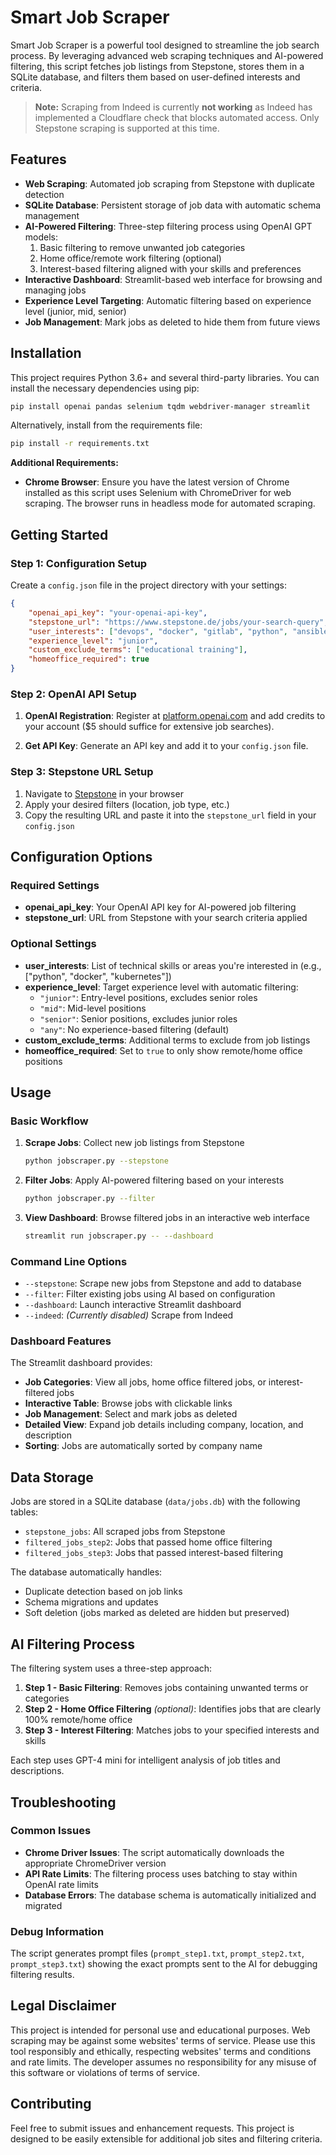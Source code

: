 # Smart Job Scraper

Smart Job Scraper is a powerful tool designed to streamline the job search process. By leveraging advanced web scraping techniques and AI-powered filtering, this script fetches job listings from Stepstone, stores them in a SQLite database, and filters them based on user-defined interests and criteria.

> **Note:** Scraping from Indeed is currently **not working** as Indeed has implemented a Cloudflare check that blocks automated access. Only Stepstone scraping is supported at this time.

## Features

- **Web Scraping**: Automated job scraping from Stepstone with duplicate detection
- **SQLite Database**: Persistent storage of job data with automatic schema management
- **AI-Powered Filtering**: Three-step filtering process using OpenAI GPT models:
  1. Basic filtering to remove unwanted job categories
  2. Home office/remote work filtering (optional)
  3. Interest-based filtering aligned with your skills and preferences
- **Interactive Dashboard**: Streamlit-based web interface for browsing and managing jobs
- **Experience Level Targeting**: Automatic filtering based on experience level (junior, mid, senior)
- **Job Management**: Mark jobs as deleted to hide them from future views

## Installation

This project requires Python 3.6+ and several third-party libraries. You can install the necessary dependencies using pip:

```bash
pip install openai pandas selenium tqdm webdriver-manager streamlit
```

Alternatively, install from the requirements file:

```bash
pip install -r requirements.txt
```

**Additional Requirements:**
- **Chrome Browser**: Ensure you have the latest version of Chrome installed as this script uses Selenium with ChromeDriver for web scraping. The browser runs in headless mode for automated scraping.

## Getting Started

### Step 1: Configuration Setup

Create a `config.json` file in the project directory with your settings:

```json
{
    "openai_api_key": "your-openai-api-key",
    "stepstone_url": "https://www.stepstone.de/jobs/your-search-query",
    "user_interests": ["devops", "docker", "gitlab", "python", "ansible"],
    "experience_level": "junior",
    "custom_exclude_terms": ["educational training"],
    "homeoffice_required": true
}
```

### Step 2: OpenAI API Setup

1. **OpenAI Registration**: Register at [platform.openai.com](https://platform.openai.com/) and add credits to your account ($5 should suffice for extensive job searches).

2. **Get API Key**: Generate an API key and add it to your `config.json` file.

### Step 3: Stepstone URL Setup

1. Navigate to [Stepstone](https://www.stepstone.de/) in your browser
2. Apply your desired filters (location, job type, etc.)
3. Copy the resulting URL and paste it into the `stepstone_url` field in your `config.json`

## Configuration Options

### Required Settings
- **openai_api_key**: Your OpenAI API key for AI-powered job filtering
- **stepstone_url**: URL from Stepstone with your search criteria applied

### Optional Settings
- **user_interests**: List of technical skills or areas you're interested in (e.g., ["python", "docker", "kubernetes"])
- **experience_level**: Target experience level with automatic filtering:
  - `"junior"`: Entry-level positions, excludes senior roles
  - `"mid"`: Mid-level positions
  - `"senior"`: Senior positions, excludes junior roles  
  - `"any"`: No experience-based filtering (default)
- **custom_exclude_terms**: Additional terms to exclude from job listings
- **homeoffice_required**: Set to `true` to only show remote/home office positions

## Usage

### Basic Workflow

1. **Scrape Jobs**: Collect new job listings from Stepstone
   ```bash
   python jobscraper.py --stepstone
   ```

2. **Filter Jobs**: Apply AI-powered filtering based on your interests
   ```bash
   python jobscraper.py --filter
   ```

3. **View Dashboard**: Browse filtered jobs in an interactive web interface
   ```bash
   streamlit run jobscraper.py -- --dashboard
   ```

### Command Line Options

- `--stepstone`: Scrape new jobs from Stepstone and add to database
- `--filter`: Filter existing jobs using AI based on configuration
- `--dashboard`: Launch interactive Streamlit dashboard
- `--indeed`: *(Currently disabled)* Scrape from Indeed

### Dashboard Features

The Streamlit dashboard provides:
- **Job Categories**: View all jobs, home office filtered jobs, or interest-filtered jobs
- **Interactive Table**: Browse jobs with clickable links
- **Job Management**: Select and mark jobs as deleted
- **Detailed View**: Expand job details including company, location, and description
- **Sorting**: Jobs are automatically sorted by company name

## Data Storage

Jobs are stored in a SQLite database (`data/jobs.db`) with the following tables:
- `stepstone_jobs`: All scraped jobs from Stepstone
- `filtered_jobs_step2`: Jobs that passed home office filtering
- `filtered_jobs_step3`: Jobs that passed interest-based filtering

The database automatically handles:
- Duplicate detection based on job links
- Schema migrations and updates
- Soft deletion (jobs marked as deleted are hidden but preserved)

## AI Filtering Process

The filtering system uses a three-step approach:

1. **Step 1 - Basic Filtering**: Removes jobs containing unwanted terms or categories
2. **Step 2 - Home Office Filtering** *(optional)*: Identifies jobs that are clearly 100% remote/home office
3. **Step 3 - Interest Filtering**: Matches jobs to your specified interests and skills

Each step uses GPT-4 mini for intelligent analysis of job titles and descriptions.

## Troubleshooting

### Common Issues

- **Chrome Driver Issues**: The script automatically downloads the appropriate ChromeDriver version
- **API Rate Limits**: The filtering process uses batching to stay within OpenAI rate limits
- **Database Errors**: The database schema is automatically initialized and migrated

### Debug Information

The script generates prompt files (`prompt_step1.txt`, `prompt_step2.txt`, `prompt_step3.txt`) showing the exact prompts sent to the AI for debugging filtering results.

## Legal Disclaimer

This project is intended for personal use and educational purposes. Web scraping may be against some websites' terms of service. Please use this tool responsibly and ethically, respecting websites' terms and conditions and rate limits. The developer assumes no responsibility for any misuse of this software or violations of terms of service.

## Contributing

Feel free to submit issues and enhancement requests. This project is designed to be easily extensible for additional job sites and filtering criteria.
